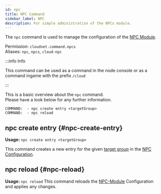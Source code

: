 ```yaml
---
id: npc
title: NPC Command
sidebar_label: NPC
description: For simple administration of the NPCs module.
---
```


The `npc` command is used to manage the configuration of the [NPC Module](../modules/npcs.md).

Permission: `cloudnet.command.npcs`  
Aliases: `npc`, `npcs`, `cloud-npc`

:::info Info

This command can be used as a command in the node console or as a command ingame with the prefix `/cloud`

:::

This is a basic overview about the `npc` command.  
Please have a look below for any further information.

```
COMMAND:  - npc create entry <targetGroup>
COMMAND:  - npc reload
```

## npc create entry {#npc-create-entry}

**Usage:** `npc create entry <targetGroup>`

This command creates a new entry for the given [target group](../components/groups.md) in the
[NPC Configuration](../modules/npcs.md).

## npc reload {#npc-reload}

**Usage:** `npc reload`
This command reloads the [NPC-Module](../modules/npcs.md) Configuration and applies any changes.
